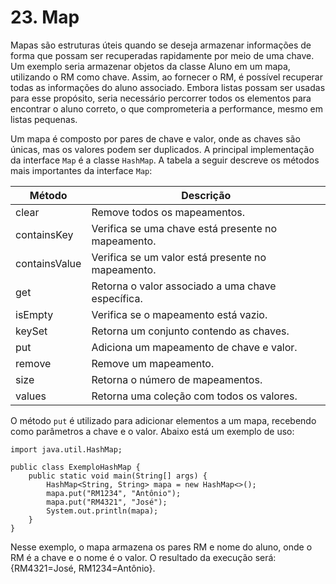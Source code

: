 # 23. Map

Mapas são estruturas úteis quando se deseja armazenar informações de forma que possam ser recuperadas rapidamente por meio de uma chave. Um exemplo seria armazenar objetos da classe Aluno em um mapa, utilizando o RM como chave. Assim, ao fornecer o RM, é possível recuperar todas as informações do aluno associado. Embora listas possam ser usadas para esse propósito, seria necessário percorrer todos os elementos para encontrar o aluno correto, o que comprometeria a performance, mesmo em listas pequenas.  

Um mapa é composto por pares de chave e valor, onde as chaves são únicas, mas os valores podem ser duplicados. A principal implementação da interface `Map` é a classe `HashMap`. A tabela a seguir descreve os métodos mais importantes da interface `Map`:

| Método        | Descrição                                          |
| ------------- | -------------------------------------------------- |
| clear         | Remove todos os mapeamentos.                       |
| containsKey   | Verifica se uma chave está presente no mapeamento. |
| containsValue | Verifica se um valor está presente no mapeamento.  |
| get           | Retorna o valor associado a uma chave específica.  |
| isEmpty       | Verifica se o mapeamento está vazio.               |
| keySet        | Retorna um conjunto contendo as chaves.            |
| put           | Adiciona um mapeamento de chave e valor.           |
| remove        | Remove um mapeamento.                              |
| size          | Retorna o número de mapeamentos.                   |
| values        | Retorna uma coleção com todos os valores.          |

O método `put` é utilizado para adicionar elementos a um mapa, recebendo como parâmetros a chave e o valor. Abaixo está um exemplo de uso:

```
import java.util.HashMap;

public class ExemploHashMap {
    public static void main(String[] args) {
        HashMap<String, String> mapa = new HashMap<>();
        mapa.put("RM1234", "Antônio");
        mapa.put("RM4321", "José");
        System.out.println(mapa);
    }
}
```

Nesse exemplo, o mapa armazena os pares RM e nome do aluno, onde o RM é a chave e o nome é o valor. O resultado da execução será: {RM4321=José, RM1234=Antônio}.